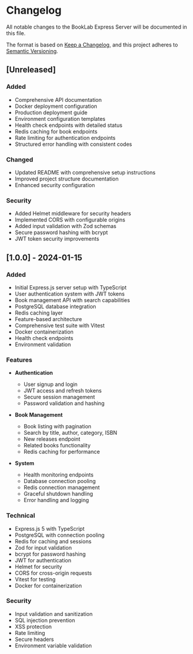 # Changelog

All notable changes to the BookLab Express Server will be documented in this file.

The format is based on [Keep a Changelog](https://keepachangelog.com/en/1.0.0/),
and this project adheres to [Semantic Versioning](https://semver.org/spec/v2.0.0.html).

## [Unreleased]

### Added
- Comprehensive API documentation
- Docker deployment configuration
- Production deployment guide
- Environment configuration templates
- Health check endpoints with detailed status
- Redis caching for book endpoints
- Rate limiting for authentication endpoints
- Structured error handling with consistent codes

### Changed
- Updated README with comprehensive setup instructions
- Improved project structure documentation
- Enhanced security configuration

### Security
- Added Helmet middleware for security headers
- Implemented CORS with configurable origins
- Added input validation with Zod schemas
- Secure password hashing with bcrypt
- JWT token security improvements

## [1.0.0] - 2024-01-15

### Added
- Initial Express.js server setup with TypeScript
- User authentication system with JWT tokens
- Book management API with search capabilities
- PostgreSQL database integration
- Redis caching layer
- Feature-based architecture
- Comprehensive test suite with Vitest
- Docker containerization
- Health check endpoints
- Environment validation

### Features
- **Authentication**
  - User signup and login
  - JWT access and refresh tokens
  - Secure session management
  - Password validation and hashing

- **Book Management**
  - Book listing with pagination
  - Search by title, author, category, ISBN
  - New releases endpoint
  - Related books functionality
  - Redis caching for performance

- **System**
  - Health monitoring endpoints
  - Database connection pooling
  - Redis connection management
  - Graceful shutdown handling
  - Error handling and logging

### Technical
- Express.js 5 with TypeScript
- PostgreSQL with connection pooling
- Redis for caching and sessions
- Zod for input validation
- bcrypt for password hashing
- JWT for authentication
- Helmet for security
- CORS for cross-origin requests
- Vitest for testing
- Docker for containerization

### Security
- Input validation and sanitization
- SQL injection prevention
- XSS protection
- Rate limiting
- Secure headers
- Environment variable validation
